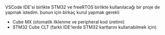 VSCode IDE'si birlikte STM32 ve freeRTOS birlikte kullanılacağı bir proje de yapmak istedim.
bunun için birkaç kurul yapmak gerekli

- Cube MX (otomatik ilklenme ve peripheral kod üretimi)
- STM32 Cube CLT (farklı IDE'lerde STM32 kartlarını kullanabilmek için)
